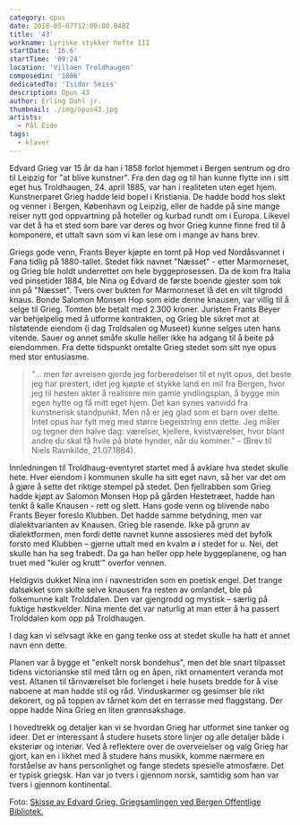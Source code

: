 ```yaml
---
category: opus
date: 2018-05-07T12:00:00.048Z
title: '43'
workname: Lyriske stykker hefte III
startDate: '16.6'
startTime: '09:24'
location: 'Villaen Troldhaugen'
composedin: '1886'
dedicatedTo: 'Isidor Seiss'
description: Opus 43
author: Erling Dahl jr.
thumbnail: ./img/opus43.jpg
artists:
  - Pål Eide
tags:
  - klaver
---
```

Edvard Grieg var 15 år da han i 1858 forlot hjemmet i Bergen sentrum og dro til Leipzig for "at blive kunstner". Fra den dag og til han kunne flytte inn i sitt eget hus Troldhaugen, 24. april 1885, var han i realiteten uten eget hjem. Kunstnerparet Grieg hadde leid bopel i Kristiania. De hadde bodd hos slekt og venner i Bergen, København og Leipzig, eller de hadde på sine mange reiser nytt god oppvartning på hoteller og kurbad rundt om i Europa. Likevel var det å ha et sted som bare var deres og hvor Grieg kunne finne fred til å komponere, et uttalt savn som vi kan lese om i mange av hans brev.

Griegs gode venn, Frants Beyer kjøpte en tomt på Hop ved Nordåsvannet i Fana tidlig på 1880-tallet. Stedet fikk navnet "Næsset" - etter Marmorneset, og Grieg ble holdt underrettet om hele byggeprosessen. Da de kom fra Italia ved pinsetider 1884, ble Nina og Edvard de første boende gjester som tok inn på "Næsset". Tvers over bukten for Marmorneset lå det en vilt tilgrodd knaus. Bonde Salomon Monsen Hop som eide denne knausen, var villig til å selge til Grieg. Tomten ble betalt med 2.300 kroner. Juristen Frants Beyer var behjelpelig med å utforme kontrakten, og Grieg ble sikret mot at tilstøtende eiendom (i dag Troldsalen og Museet) kunne selges uten hans vitende. Sauer og annet småfe skulle heller ikke ha adgang til å beite på eiendommen. Fra dette tidspunkt omtalte Grieg stedet som sitt nye opus med stor entusiasme.

> "… men før avreisen gjorde jeg forberedelser til et nytt opus, det beste jeg har prestert, idet jeg kjøpte et stykke land en mil fra Bergen, hvor jeg til høsten akter å realisere min gamle yndlingsplan, å bygge min egen hytte og få mitt eget hjem. Det kan synes vanvidd fra kunstnerisk standpunkt. Men nå er jeg glad som et barn over dette. Intet opus har fylt meg med større begeistring enn dette. Jeg måler og tegner den halve dag: værelser, kjellere, kvistværelser, hvor blant andre du skal få hvile på bløte hynder, når du kommer." - (Brev til Niels Ravnkilde, 21.07.1884).

Innledningen til Troldhaug-eventyret startet med å avklare hva stedet skulle hete. Hver eiendom i kommunen skulle ha sitt eget navn, så her var det om å gjøre å sette det riktige stempel på stedet. Den fjellrabben som Grieg hadde kjøpt av Salomon Monsen Hop på gården Hestetræet, hadde han tenkt å kalle Knausen - rett og slett. Hans gode venn og blivende nabo Frants Beyer foreslo Klubben. Det hadde samme betydning, men var dialektvarianten av Knausen. Grieg ble rasende. Ikke på grunn av dialektformen, men fordi dette navnet kunne assosieres med det byfolk forsto med Klubben – gjerne uttalt med en kvalm ø i stedet for u. Nei, det skulle han ha seg frabedt. Da ga han heller opp hele byggeplanene, og han truet med ”kuler og krutt’” overfor vennen.

Heldigvis dukket Nina inn i navnestriden som en poetisk engel. Det trange dalsøkket som skilte selve knausen fra resten av omlandet, ble på folkemunne kalt Trolddalen. Den var gjengrodd og mystisk – særlig på fuktige høstkvelder. Nina mente det var naturlig at man etter å ha passert Trolddalen kom opp på Troldhaugen.

I dag kan vi selvsagt ikke en gang tenke oss at stedet skulle ha hatt et annet navn enn dette.

Planen var å bygge et "enkelt norsk bondehus", men det ble snart tilpasset tidens victorianske stil med tårn og en åpen, rikt ornamentert veranda mot vest. Altanen til tårnværelset ble forlenget i hele husets bredde for å vise naboene at man hadde stil og råd. Vinduskarmer og gesimser ble rikt dekorert, og på toppen av tårnet kom det en terrasse med flaggstang. Der oppe hadde Nina Grieg en liten grønnsakshage.

I hovedtrekk og detaljer kan vi se hvordan Grieg har utformet sine tanker og ideer. Det er interessant å studere husets store linjer og alle detaljer både i eksteriør og interiør. Ved å reflektere over de overveielser og valg Grieg har gjort, kan en i likhet med å studere hans musikk, komme nærmere en forståelse av hans personlighet og fange stedets spesielle atmosfære. Det er typisk griegsk. Han var jo tvers i gjennom norsk, samtidig som han var tvers i gjennom kontinental.

Foto: <a href="http://www.bergen.folkebibl.no/cgi-bin/websok-grieg?tnr=240778" target="_blank">Skisse av Edvard Grieg. Griegsamlingen ved Bergen Offentlige Bibliotek.</a>
